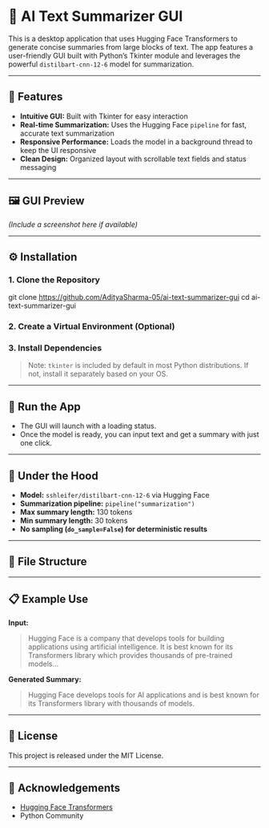 # 🧠 AI Text Summarizer GUI

This is a desktop application that uses Hugging Face Transformers to generate concise summaries from large blocks of text. The app features a user-friendly GUI built with Python’s Tkinter module and leverages the powerful `distilbart-cnn-12-6` model for summarization.

---

## 📌 Features

- **Intuitive GUI:** Built with Tkinter for easy interaction
- **Real-time Summarization:** Uses the Hugging Face `pipeline` for fast, accurate text summarization
- **Responsive Performance:** Loads the model in a background thread to keep the UI responsive
- **Clean Design:** Organized layout with scrollable text fields and status messaging

---

## 🖼️ GUI Preview

_(Include a screenshot here if available)_

---

## ⚙️ Installation

### 1. Clone the Repository

git clone https://github.com/AdityaSharma-05/ai-text-summarizer-gui
cd ai-text-summarizer-gui



### 2. Create a Virtual Environment (Optional)


### 3. Install Dependencies


> Note: `tkinter` is included by default in most Python distributions. If not, install it separately based on your OS.

---

## 🚀 Run the App


- The GUI will launch with a loading status.
- Once the model is ready, you can input text and get a summary with just one click.

---

## 🧠 Under the Hood

- **Model:** `sshleifer/distilbart-cnn-12-6` via Hugging Face
- **Summarization pipeline:** `pipeline("summarization")`
- **Max summary length:** 130 tokens
- **Min summary length:** 30 tokens
- **No sampling (`do_sample=False`) for deterministic results**

---

## 📁 File Structure


---

## 📋 Example Use

**Input:**
> Hugging Face is a company that develops tools for building applications using artificial intelligence. It is best known for its Transformers library which provides thousands of pre-trained models...

**Generated Summary:**
> Hugging Face develops tools for AI applications and is best known for its Transformers library with thousands of models.

---

## 🧾 License

This project is released under the MIT License.

---

## 🙌 Acknowledgements

- [Hugging Face Transformers](https://huggingface.co/transformers/)
- Python Community
